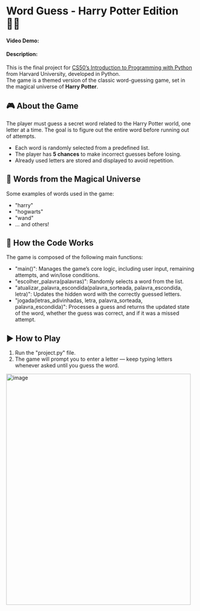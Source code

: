 # Word Guess - Harry Potter Edition 🧙‍♂️

#### Video Demo:  <URL HERE>
#### Description:
This is the final project for [CS50’s Introduction to Programming with Python](https://cs50.harvard.edu/python/) from Harvard University, developed in Python.  
The game is a themed version of the classic word-guessing game, set in the magical universe of **Harry Potter**.

## 🎮 About the Game

The player must guess a secret word related to the Harry Potter world, one letter at a time. The goal is to figure out the entire word before running out of attempts.

- Each word is randomly selected from a predefined list.
- The player has **5 chances** to make incorrect guesses before losing.
- Already used letters are stored and displayed to avoid repetition.

## 🧠 Words from the Magical Universe

Some examples of words used in the game:
- "harry"
- "hogwarts"
- "wand"
- ... and others!

## 🧾 How the Code Works

The game is composed of the following main functions:

- "main()": Manages the game’s core logic, including user input, remaining attempts, and win/lose conditions.
- "escolher_palavra(palavras)": Randomly selects a word from the list.
- "atualizar_palavra_escondida(palavra_sorteada, palavra_escondida, letra)": Updates the hidden word with the correctly guessed letters.
- "jogada(letras_adivinhadas, letra, palavra_sorteada, palavra_escondida)": Processes a guess and returns the updated state of the word, whether the guess was correct, and if it was a missed attempt.

## ▶️ How to Play

1. Run the "project.py" file.  
2. The game will prompt you to enter a letter — keep typing letters whenever asked until you guess the word.

<img width="494" height="619" alt="image" src="https://github.com/user-attachments/assets/c2f1bd3b-2dbf-4b44-936c-291765419033" />


